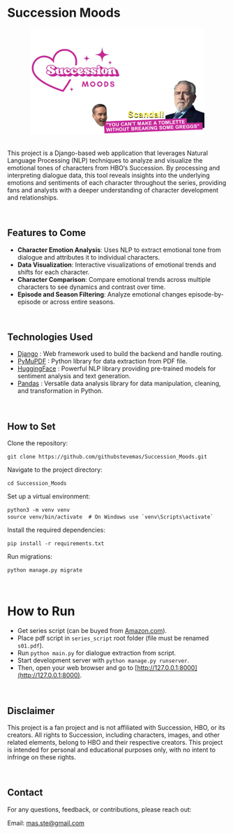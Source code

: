 # Succession Moods

<div align="center">
  <img src="https://github.com/githubstevemas/Succession_Moods/blob/main/succession_insights/succession_insights/static/images/hero.png" alt="Succession moods hero banner" width="400">
</div>

<br>

This project is a Django-based web application that leverages Natural Language Processing (NLP) techniques to analyze and visualize the emotional tones of characters from HBO’s Succession. By processing and interpreting dialogue data, this tool reveals insights into the underlying emotions and sentiments of each character throughout the series, providing fans and analysts with a deeper understanding of character development and relationships.

<br>

## Features to Come

- **Character Emotion Analysis**: Uses NLP to extract emotional tone from dialogue and attributes it to individual characters.
- **Data Visualization**: Interactive visualizations of emotional trends and shifts for each character.
- **Character Comparison**: Compare emotional trends across multiple characters to see dynamics and contrast over time.
- **Episode and Season Filtering**: Analyze emotional changes episode-by-episode or across entire seasons.

<br>

## Technologies Used

- [Django](https://www.djangoproject.com/) : Web framework used to build the backend and handle routing.
- [PyMuPDF](https://pymupdf.readthedocs.io/en/latest/) : Python library for data extraction from PDF file.
- [HuggingFace](https://huggingface.co/) : Powerful NLP library providing pre-trained models for sentiment analysis and text generation.
- [Pandas](https://pandas.pydata.org/) : Versatile data analysis library for data manipulation, cleaning, and transformation in Python.

<br>

## How to Set

Clone the repository:
```
git clone https://github.com/githubstevemas/Succession_Moods.git
```

Navigate to the project directory:
```
cd Succession_Moods
```

Set up a virtual environment:

```
python3 -m venv venv
source venv/bin/activate  # On Windows use `venv\Scripts\activate`
```

Install the required dependencies:

```
pip install -r requirements.txt
```

Run migrations:
```
python manage.py migrate
```

<br>

# How to Run

- Get series script (can be buyed from [Amazon.com](https://www.amazon.com)).
- Place pdf script in ``series_script`` root folder (file must be renamed ``s01.pdf``).
- Run ``python main.py`` for dialogue extraction from script.
- Start development server with ``python manage.py runserver``.
- Then, open your web browser and go to [http://127.0.0.1:8000](http://127.0.0.1:8000).

<br>

## Disclaimer

This project is a fan project and is not affiliated with Succession, HBO, or its creators. All rights to Succession, including characters, images, and other related elements, belong to HBO and their respective creators. This project is intended for personal and educational purposes only, with no intent to infringe on these rights.

<br>

## Contact
For any questions, feedback, or contributions, please reach out:

Email: mas.ste@gmail.com
